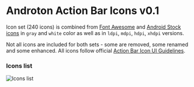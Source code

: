 Androton Action Bar Icons v0.1
==============

Icon set (240 icons) is combined from [Font Awesome](http://fortawesome.github.io/Font-Awesome/) and
[Android Stock icons](http://developer.android.com/design/downloads/index.html) in `gray` and `white` color as well as in
`ldpi`, `mdpi`, `hdpi`, `xhdpi` versions.

Not all icons are included for both sets - some are removed, some renamed and some enhanced.
All icons follow official [Action Bar Icon UI Guidelines](http://developer.android.com/guide/practices/ui_guidelines/icon_design_action_bar.html).

### Icons list

![Icons list](http://i.imgur.com/WkeNIkR.png)
